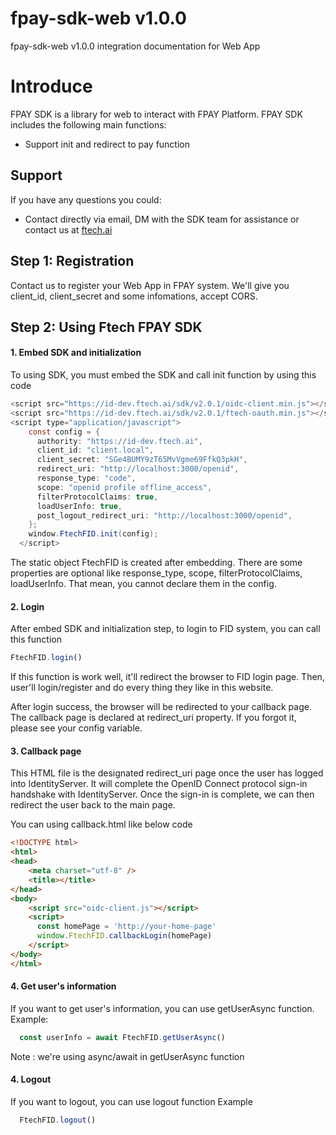 # fpay-sdk-web v1.0.0
fpay-sdk-web v1.0.0 integration documentation for Web App

# Introduce
FPAY SDK is a library for web to interact with FPAY Platform. FPAY SDK includes the following main functions:
- Support init and redirect to pay function

## Support
If you have any questions you could:

- Contact directly via email, DM with the SDK team for assistance or contact us at [ftech.ai](https://ftech.ai/)

## Step 1: Registration
Contact us to register your Web App in FPAY system. 
We'll give you client_id, client_secret and some infomations, accept CORS.

## Step 2:  Using Ftech FPAY SDK
#### 1. Embed SDK and initialization
To using SDK, you must embed the SDK and call init function by using this code
``` java
<script src="https://id-dev.ftech.ai/sdk/v2.0.1/oidc-client.min.js"></script>
<script src="https://id-dev.ftech.ai/sdk/v2.0.1/ftech-oauth.min.js"></script>
<script type="application/javascript">
    const config = {
      authority: "https://id-dev.ftech.ai",
      client_id: "client.local",
      client_secret: "SGe4BUMY9zT65MvVgme69FfkQ3pkH",
      redirect_uri: "http://localhost:3000/openid",
      response_type: "code",
      scope: "openid profile offline_access",
      filterProtocolClaims: true,
      loadUserInfo: true,
      post_logout_redirect_uri: "http://localhost:3000/openid",
    };
    window.FtechFID.init(config);
  </script>
```
The static object FtechFID is created after embedding. 
There are some properties are optional like  response_type, scope, filterProtocolClaims, loadUserInfo. That mean, you cannot declare them in the config.

#### 2. Login
After embed SDK and initialization step, to login to FID system, you can call this function
```javascript
FtechFID.login()
```
If this function is work well, it'll redirect the browser to FID login page. Then, user'll login/register and do every thing they like in this website.

After login success, the browser will be redirected to your callback page. The callback page is declared at redirect_uri property. If you forgot it, please see your config variable.

#### 3. Callback page
This HTML file is the designated redirect_uri page once the user has logged into IdentityServer. 
It will complete the OpenID Connect protocol sign-in handshake with IdentityServer. 
Once the sign-in is complete, we can then redirect the user back to the main page. 

You can using callback.html like below code
```html
<!DOCTYPE html>
<html>
<head>
    <meta charset="utf-8" />
    <title></title>
</head>
<body>
    <script src="oidc-client.js"></script>
    <script>
      const homePage = 'http://your-home-page'
      window.FtechFID.callbackLogin(homePage)
    </script>
</body>
</html>
```


#### 4. Get user's information
If you want to get user's information, you can use getUserAsync function.
Example:
```javascript
  const userInfo = await FtechFID.getUserAsync() 
```
Note :  we're using async/await in getUserAsync function 

#### 4. Logout
If you want to logout, you can use logout function
Example 
```javascript
  FtechFID.logout()
```
